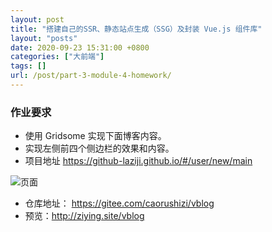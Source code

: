 ```yaml
---
layout: post
title: "搭建自己的SSR、静态站点生成（SSG）及封装 Vue.js 组件库"
layout: "posts"
date: 2020-09-23 15:31:00 +0800
categories: ["大前端"]
tags: []
url: /post/part-3-module-4-homework/
---
```


### 作业要求

- 使用 Gridsome 实现下面博客内容。
- 实现左侧前四个侧边栏的效果和内容。
- 项目地址 <https://github-laziji.github.io/#/user/new/main>

![页面](https://static.ziying.site/%E5%8D%9A%E5%AE%A2%E5%9B%BE%E7%89%87/3-4-1.png)

- 仓库地址： <https://gitee.com/caorushizi/vblog>
- 预览：<http://ziying.site/vblog>
